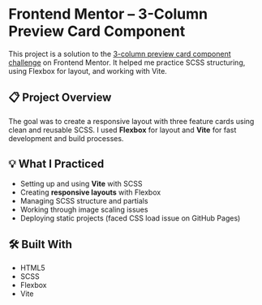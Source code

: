 # Frontend Mentor – 3-Column Preview Card Component

This project is a solution to the [3-column preview card component challenge](https://www.frontendmentor.io/challenges/3column-preview-card-component-pH92eAR2-) on Frontend Mentor. It helped me practice SCSS structuring, using Flexbox for layout, and working with Vite.

## 📋 Project Overview

The goal was to create a responsive layout with three feature cards using clean and reusable SCSS. I used **Flexbox** for layout and **Vite** for fast development and build processes.

## 💡 What I Practiced

- Setting up and using **Vite** with SCSS
- Creating **responsive layouts** with Flexbox
- Managing SCSS structure and partials
- Working through image scaling issues
- Deploying static projects (faced CSS load issue on GitHub Pages)

## 🛠️ Built With

- HTML5
- SCSS
- Flexbox
- Vite


